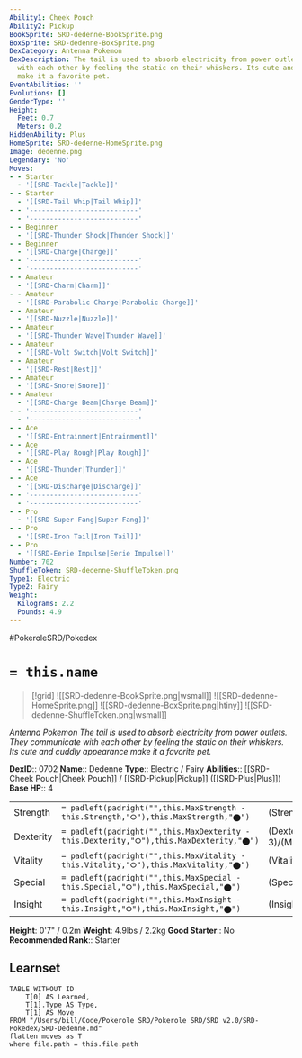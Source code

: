 ```yaml
---
Ability1: Cheek Pouch
Ability2: Pickup
BookSprite: SRD-dedenne-BookSprite.png
BoxSprite: SRD-dedenne-BoxSprite.png
DexCategory: Antenna Pokemon
DexDescription: The tail is used to absorb electricity from power outlets. They communicate
  with each other by feeling the static on their whiskers. Its cute and cuddly appearance
  make it a favorite pet.
EventAbilities: ''
Evolutions: []
GenderType: ''
Height:
  Feet: 0.7
  Meters: 0.2
HiddenAbility: Plus
HomeSprite: SRD-dedenne-HomeSprite.png
Image: dedenne.png
Legendary: 'No'
Moves:
- - Starter
  - '[[SRD-Tackle|Tackle]]'
- - Starter
  - '[[SRD-Tail Whip|Tail Whip]]'
- - '---------------------------'
  - '---------------------------'
- - Beginner
  - '[[SRD-Thunder Shock|Thunder Shock]]'
- - Beginner
  - '[[SRD-Charge|Charge]]'
- - '---------------------------'
  - '---------------------------'
- - Amateur
  - '[[SRD-Charm|Charm]]'
- - Amateur
  - '[[SRD-Parabolic Charge|Parabolic Charge]]'
- - Amateur
  - '[[SRD-Nuzzle|Nuzzle]]'
- - Amateur
  - '[[SRD-Thunder Wave|Thunder Wave]]'
- - Amateur
  - '[[SRD-Volt Switch|Volt Switch]]'
- - Amateur
  - '[[SRD-Rest|Rest]]'
- - Amateur
  - '[[SRD-Snore|Snore]]'
- - Amateur
  - '[[SRD-Charge Beam|Charge Beam]]'
- - '---------------------------'
  - '---------------------------'
- - Ace
  - '[[SRD-Entrainment|Entrainment]]'
- - Ace
  - '[[SRD-Play Rough|Play Rough]]'
- - Ace
  - '[[SRD-Thunder|Thunder]]'
- - Ace
  - '[[SRD-Discharge|Discharge]]'
- - '---------------------------'
  - '---------------------------'
- - Pro
  - '[[SRD-Super Fang|Super Fang]]'
- - Pro
  - '[[SRD-Iron Tail|Iron Tail]]'
- - Pro
  - '[[SRD-Eerie Impulse|Eerie Impulse]]'
Number: 702
ShuffleToken: SRD-dedenne-ShuffleToken.png
Type1: Electric
Type2: Fairy
Weight:
  Kilograms: 2.2
  Pounds: 4.9
---
```


#PokeroleSRD/Pokedex

# `= this.name`

> [!grid]
> ![[SRD-dedenne-BookSprite.png|wsmall]]
> ![[SRD-dedenne-HomeSprite.png]]
> ![[SRD-dedenne-BoxSprite.png|htiny]]
> ![[SRD-dedenne-ShuffleToken.png|wsmall]]


*Antenna Pokemon*
*The tail is used to absorb electricity from power outlets. They communicate with each other by feeling the static on their whiskers. Its cute and cuddly appearance make it a favorite pet.*

**DexID**:: 0702
**Name**:: Dedenne
**Type**:: Electric / Fairy
**Abilities**:: [[SRD-Cheek Pouch|Cheek Pouch]] / [[SRD-Pickup|Pickup]] ([[SRD-Plus|Plus]])
**Base HP**:: 4

|           |                                                                                        |                                          |
| --------- | -------------------------------------------------------------------------------------- | ---------------------------------------- |
| Strength  | `= padleft(padright("",this.MaxStrength - this.Strength,"⭘"),this.MaxStrength,"⬤")`    | (Strength::2)/(MaxStrength::4)   |
| Dexterity | `= padleft(padright("",this.MaxDexterity - this.Dexterity,"⭘"),this.MaxDexterity,"⬤")` | (Dexterity:: 3)/(MaxDexterity::6) |
| Vitality  | `= padleft(padright("",this.MaxVitality - this.Vitality,"⭘"),this.MaxVitality,"⬤")`    | (Vitality::2)/(MaxVitality::4)   |
| Special   | `= padleft(padright("",this.MaxSpecial - this.Special,"⭘"),this.MaxSpecial,"⬤")`       | (Special::2)/(MaxSpecial::5)     |
| Insight   | `= padleft(padright("",this.MaxInsight - this.Insight,"⭘"),this.MaxInsight,"⬤")`       | (Insight::2)/(MaxInsight::4)     |

**Height**: 0'7" / 0.2m
**Weight**: 4.9lbs / 2.2kg
**Good Starter**:: No
**Recommended Rank**:: Starter

## Learnset

```dataview
TABLE WITHOUT ID
    T[0] AS Learned,
    T[1].Type AS Type,
    T[1] AS Move
FROM "/Users/bill/Code/Pokerole SRD/Pokerole SRD/SRD v2.0/SRD-Pokedex/SRD-Dedenne.md"
flatten moves as T
where file.path = this.file.path
```
